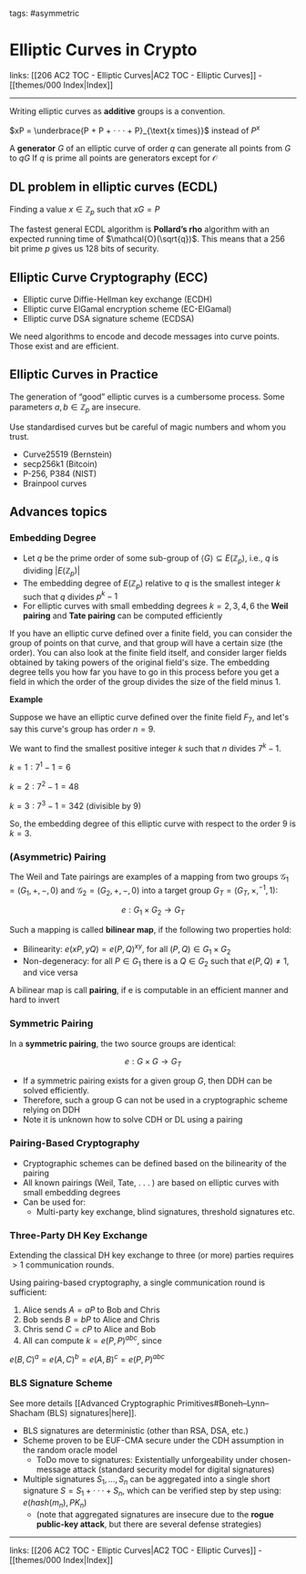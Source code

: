 tags: #asymmetric 

# Elliptic Curves in Crypto

links: [[206 AC2 TOC - Elliptic Curves|AC2 TOC - Elliptic Curves]] - [[themes/000 Index|Index]]

---

Writing elliptic curves as **additive** groups is a convention.

$xP = \underbrace{P + P + · · · + P}_{\text{x times}}$ instead of $P^x$

A **generator** $G$ of an elliptic curve of order $q$ can generate all points from $G$ to $qG$
If $q$ is prime all points are generators except for $\mathcal{O}$

## DL problem in elliptic curves (ECDL)

Finding a value $x \in \mathbb{Z}_p$ such that $xG = P$

The fastest general ECDL algorithm is **Pollard’s rho** algorithm with an expected running time of $\mathcal{O}(\sqrt{q})$. This means that a 256 bit prime $p$ gives us 128 bits of security.

## Elliptic Curve Cryptography (ECC)

- Elliptic curve Diffie-Hellman key exchange (ECDH)  
- Elliptic curve ElGamal encryption scheme (EC-ElGamal)
- Elliptic curve DSA signature scheme (ECDSA)

We need algorithms to encode and decode messages into curve points. Those exist and are efficient.

## Elliptic Curves in Practice

The generation of “good” elliptic curves is a cumbersome process. Some parameters $a,b \in \mathbb{Z}_p$ are insecure.

Use standardised curves but be careful of magic numbers and whom you trust.

* Curve25519 (Bernstein)
* secp256k1 (Bitcoin)
* P-256, P384 (NIST)
* Brainpool curves

## Advances topics

### Embedding Degree

* Let $q$ be the prime order of some sub-group of $⟨G⟩ ⊆ E(\mathbb{Z}_p)$, i.e., $q$ is dividing $|E (\mathbb{Z}_p)|$
* The embedding degree of $E(\mathbb{Z}_p)$ relative to $q$ is the smallest integer $k$ such that $q$ divides $p^k − 1$
* For elliptic curves with small embedding degrees $k = 2, 3, 4, 6$ the **Weil pairing** and **Tate pairing** can be computed efficiently

If you have an elliptic curve defined over a finite field, you can consider the group of points on that curve, and that group will have a certain size (the order). You can also look at the finite field itself, and consider larger fields obtained by taking powers of the original field's size. The embedding degree tells you how far you have to go in this process before you get a field in which the order of the group divides the size of the field minus 1.

**Example**

Suppose we have an elliptic curve defined over the finite field $F_7$, and let's say this curve's group has order $n = 9$.

We want to find the smallest positive integer $k$ such that $n$ divides $7^k - 1$.

$k=1: 7^1 - 1 = 6$

$k=2: 7^2 - 1 = 48$

$k=3: 7^3 - 1 = 342$ (divisible by 9)

So, the embedding degree of this elliptic curve with respect to the order $9$ is $k=3$.

### (Asymmetric) Pairing

The Weil and Tate pairings are examples of a mapping from two groups $\mathcal{G}_1 = (G_1,+,−,0)$ and $\mathcal{G}_2 = (G_2,+,−,0)$ into a target group
$G_T = (G_T,×,^{−1} ,1)$: 

$$e: G_1 \times G_2 \rightarrow G_T$$

Such a mapping is called **bilinear map**, if the following two properties hold:

* Bilinearity: $e(xP,yQ)=e(P,Q)^{xy}$, for all $(P,Q)∈G_1 \times G_2$
* Non-degeneracy: for all $P ∈ G_1$ there is a $Q ∈ G_2$ such that $e(P, Q) \neq 1$, and vice versa

A bilinear map is call **pairing**, if e is computable in an efficient manner and hard to invert

### Symmetric Pairing

In a **symmetric pairing**, the two source groups are identical: 

$$e : G \times G → G_T$$

- If a symmetric pairing exists for a given group $G$, then DDH can be solved efficiently.
- Therefore, such a group G can not be used in a cryptographic scheme relying on DDH
- Note it is unknown how to solve CDH or DL using a pairing

### Pairing-Based Cryptography

- Cryptographic schemes can be defined based on the bilinearity of the pairing
- All known pairings (Weil, Tate, . . . ) are based on elliptic curves with small embedding degrees
- Can be used for: 
	- Multi-party key exchange, blind signatures, threshold signatures etc.

### Three-Party DH Key Exchange

Extending the classical DH key exchange to three (or more) parties requires $>1$ communication rounds.

Using pairing-based cryptography, a single communication round is sufficient:

1. Alice sends $A = aP$ to Bob and Chris 
2. Bob sends $B = bP$ to Alice and Chris 
3. Chris send $C = cP$ to Alice and Bob 
4. All can compute $k = e(P, P)^{abc}$, since

$e(B,C)^a =e(A,C)^b =e(A,B)^c =e(P,P)^{abc}$

### BLS Signature Scheme

See more details [[Advanced Cryptographic Primitives#Boneh–Lynn–Shacham (BLS) signatures|here]].

* BLS signatures are deterministic (other than RSA, DSA, etc.)
* Scheme proven to be EUF-CMA secure under the CDH assumption in the random oracle model
	* ToDo move to signatures: Existentially unforgeability under chosen- message attack (standard security model for digital signatures)
* Multiple signatures $S_1, . . . , S_n$ can be aggregated into a single short signature $S = S_1 + · · · + S_n$, which can be verified step by step using: $e(hash(m_n), PK_n)$
	* (note that aggregated signatures are insecure due to the **rogue public-key attack**, but there are several defense strategies)

---
links: [[206 AC2 TOC - Elliptic Curves|AC2 TOC - Elliptic Curves]] - [[themes/000 Index|Index]]